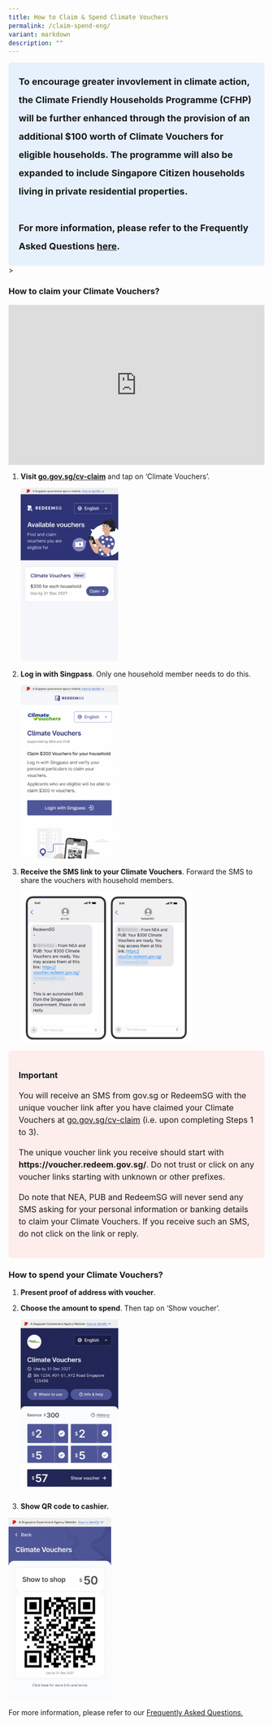```yaml
---
title: How to Claim & Spend Climate Vouchers
permalink: /claim-spend-eng/
variant: markdown
description: ""
---
```

<style> .light-blue-box { background-color: #E6F1FD; padding: 20px; border-radius: 5px; font-weight: bold; font-size: 18px; line-height: 2; } </style> <div class="light-blue-box"> To encourage greater invovlement in climate action, the Climate Friendly Households Programme (CFHP) will be further enhanced through the provision of an additional $100 worth of Climate Vouchers for eligible households. The programme will also be expanded to include Singapore Citizen households living in private residential properties. <br><br> For more information, please refer to the Frequently Asked Questions <a href="/interim-faq">here</a>. </div>&gt;

<h3>How to claim your Climate Vouchers?</h3>
<div class="iframe-wrapper">
   <style> .video-container { display: flex; justify-content: center; } </style>   <div class="video-container"> <iframe allowfullscreen="" allow="accelerometer; autoplay; clipboard-write; encrypted-media; gyroscope; picture-in-picture; web-share" frameborder="0" title="YouTube video player" src="https://www.youtube.com/embed/6iguDa6ZPf4?si=vYTj0zcr6NwIfka9" height="315" width="560"></iframe> </div>  
</div>
<ol data-tight="true" class="tight">
<li>
<p><strong>Visit <a href="http://go.gov.sg/cv-claim" rel="noopener noreferrer nofollow" target="_blank">go.gov.sg/cv-claim</a></strong> and
tap on ‘Climate Vouchers’.</p>
<p></p>
<div class="isomer-image-wrapper">
<img style="width: 40%;" height="auto" width="100%" alt="" src="/images/ECFHP   EN/Campaign_listing.png">
</div>
</li>
<li>
<p><strong>Log in with Singpass</strong>. Only one household member needs
to do this.</p>
<div class="isomer-image-wrapper">
<img style="width: 40%;" height="auto" width="100%" alt="" src="/images/ECFHP   EN/NEA_Climate_CFHP.png">
</div>
</li>
<li>
<p><strong>Receive the SMS link to your Climate Vouchers</strong>. Forward
the SMS to share the vouchers with household members.</p>
<p></p>
<div class="isomer-image-wrapper">
<img style="width: 70%;" height="auto" width="100%" alt="" src="/images/ECFHP   EN/SMS_merge.png">
</div>
</li>
</ol>
<p></p>


<style> .light-red-box { background-color: #fdedeb; padding: 20px; border-radius: 5px; font-size: 16px; line-height: 1.5; } </style>   <div class="light-red-box"> <p><strong>Important</strong></p> <p>You will receive an SMS from gov.sg or RedeemSG with the unique voucher link after you have claimed your Climate Vouchers at <a href="https://go.gov.sg/cv-claim">go.gov.sg/cv-claim</a> (i.e. upon completing Steps 1 to 3).</p> <p>The unique voucher link you receive should start with <strong>https://voucher.redeem.gov.sg/</strong>. Do not trust or click on any voucher links starting with unknown or other prefixes.</p> <p>Do note that NEA, PUB and RedeemSG will never send any SMS asking for your personal information or banking details to claim your Climate Vouchers. If you receive such an SMS, do not click on the link or reply.</p> </div>  

<h3>How to spend your Climate Vouchers?</h3>
<ol data-tight="true" class="tight">



	
<li>
		<p><strong>Present proof of address with voucher</strong>.</p></li>
<li>
	<p><strong>Choose the amount to spend</strong>. Then tap on ‘Show voucher’.</p>
<p></p>
<div class="isomer-image-wrapper">
<img style="width: 40%;" height="auto" width="100%" alt="" src="/images/ECFHP   EN/NEA_Climate_CFHP_1.png">
</div>
</li>
<li>
<p><strong>Show QR code to cashier.</strong></p>
</li>
</ol>
<p></p>
<div class="isomer-image-wrapper">
<img style="width: 40%;" height="auto" width="100%" alt="" src="/images/ECFHP   EN/Custom_Vouchers__QR.png">
</div>
<p>For more information, please refer to our <a href="https://www.climate-friendly-households.gov.sg/cv-faqs/">Frequently Asked Questions.</a>
</p><p>
</p>